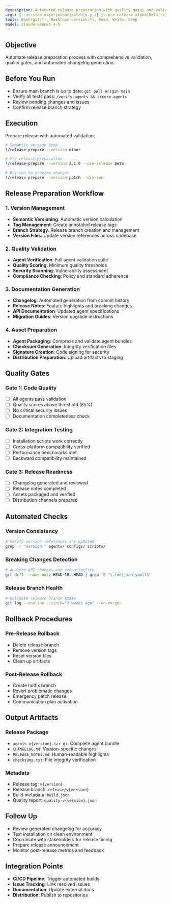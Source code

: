 ```yaml
---
description: Automated release preparation with quality gates and validation
args: [--version major|minor|patch|x.y.z] [--pre-release alpha|beta|rc] [--dry-run]
tools: Bash(git:*), Bash(npm version:*), Read, Write, Grep
model: claude-sonnet-4-5
---
```


## Objective
Automate release preparation process with comprehensive validation, quality gates, and automated changelog generation.

## Before You Run
- Ensure main branch is up to date: `git pull origin main`
- Verify all tests pass: `/verify-agents && /score-agents`
- Review pending changes and issues
- Confirm release branch strategy

## Execution
Prepare release with automated validation:

```bash
# Semantic version bump
!/release-prepare --version minor

# Pre-release preparation
!/release-prepare --version 2.1.0 --pre-release beta

# Dry-run to preview changes
!/release-prepare --version patch --dry-run
```

## Release Preparation Workflow

### 1. Version Management
- **Semantic Versioning**: Automatic version calculation
- **Tag Management**: Create annotated release tags
- **Branch Strategy**: Release branch creation and management
- **Version Files**: Update version references across codebase

### 2. Quality Validation
- **Agent Verification**: Full agent validation suite
- **Quality Scoring**: Minimum quality thresholds
- **Security Scanning**: Vulnerability assessment
- **Compliance Checking**: Policy and standard adherence

### 3. Documentation Generation
- **Changelog**: Automated generation from commit history
- **Release Notes**: Feature highlights and breaking changes
- **API Documentation**: Updated agent specifications
- **Migration Guides**: Version upgrade instructions

### 4. Asset Preparation
- **Agent Packaging**: Compress and validate agent bundles
- **Checksum Generation**: Integrity verification files
- **Signature Creation**: Code signing for security
- **Distribution Preparation**: Upload artifacts to staging

## Quality Gates

### Gate 1: Code Quality
- [ ] All agents pass validation
- [ ] Quality scores above threshold (85%)
- [ ] No critical security issues
- [ ] Documentation completeness check

### Gate 2: Integration Testing
- [ ] Installation scripts work correctly
- [ ] Cross-platform compatibility verified
- [ ] Performance benchmarks met
- [ ] Backward compatibility maintained

### Gate 3: Release Readiness
- [ ] Changelog generated and reviewed
- [ ] Release notes completed
- [ ] Assets packaged and verified
- [ ] Distribution channels prepared

## Automated Checks

### Version Consistency
```bash
# Verify version references are updated
grep -r "version:" agents/ configs/ scripts/
```

### Breaking Changes Detection
```bash
# Analyze API changes and compatibility
git diff --name-only HEAD~10..HEAD | grep -E "\.(md|json|yaml)$"
```

### Release Branch Health
```bash
# Validate release branch state
git log --oneline --since="2 weeks ago" --no-merges
```

## Rollback Procedures

### Pre-Release Rollback
- Delete release branch
- Remove version tags
- Reset version files
- Clean up artifacts

### Post-Release Rollback
- Create hotfix branch
- Revert problematic changes
- Emergency patch release
- Communication plan activation

## Output Artifacts

### Release Package
- `agents-v{version}.tar.gz`: Complete agent bundle
- `CHANGELOG.md`: Version-specific changes
- `RELEASE_NOTES.md`: Human-readable highlights
- `checksums.txt`: File integrity verification

### Metadata
- Release tag: `v{version}`
- Release branch: `release/v{version}`
- Build metadata: `build.json`
- Quality report: `quality-v{version}.json`

## Follow Up
- Review generated changelog for accuracy
- Test installation on clean environment
- Coordinate with stakeholders for release timing
- Prepare release announcement
- Monitor post-release metrics and feedback

## Integration Points
- **CI/CD Pipeline**: Trigger automated builds
- **Issue Tracking**: Link resolved issues
- **Documentation**: Update external docs
- **Distribution**: Publish to repositories
